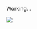 Working...

![](https://w-rust.vercel.app//api?username=SnipezLmao&count_private=true&show_icons=true&theme=tokyonight)
